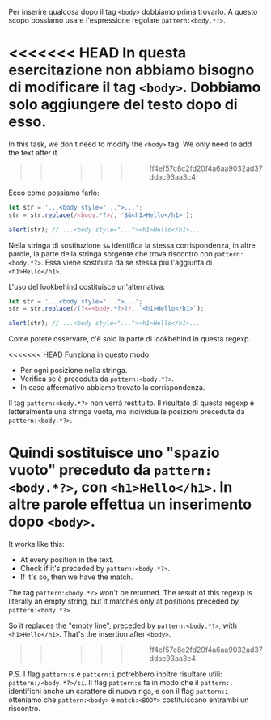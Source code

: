 Per inserire qualcosa dopo il tag `<body>` dobbiamo prima trovarlo. A questo scopo possiamo usare l'espressione regolare `pattern:<body.*?>`.

<<<<<<< HEAD
In questa esercitazione non abbiamo bisogno di modificare il tag `<body>`. Dobbiamo solo aggiungere del testo dopo di esso.
=======
In this task, we don't need to modify the `<body>` tag. We only need to add the text after it.
>>>>>>> ff4ef57c8c2fd20f4a6aa9032ad37ddac93aa3c4

Ecco come possiamo farlo:

```js run
let str = '...<body style="...">...';
str = str.replace(/<body.*?>/, '$&<h1>Hello</h1>');

alert(str); // ...<body style="..."><h1>Hello</h1>...
```

Nella stringa di sostituzione `$&` identifica la stessa corrispondenza, in altre parole, la parte della stringa sorgente che trova riscontro con `pattern:<body.*?>`. Essa viene sostituita da se stessa più l'aggiunta di `<h1>Hello</h1>`.

L'uso del lookbehind costituisce un'alternativa:

```js run
let str = '...<body style="...">...';
str = str.replace(/(?<=<body.*?>)/, `<h1>Hello</h1>`);

alert(str); // ...<body style="..."><h1>Hello</h1>...
```

Come potete osservare, c'è solo la parte di lookbehind in questa regexp.

<<<<<<< HEAD
Funziona in questo modo:
- Per ogni posizione nella stringa.
- Verifica se è preceduta da `pattern:<body.*?>`.
- In caso affermativo abbiamo trovato la corrispondenza.

Il tag `pattern:<body.*?>` non verrà restituito. Il risultato di questa regexp è letteralmente una stringa vuota, ma individua le posizioni precedute da `pattern:<body.*?>`.

Quindi sostituisce uno "spazio vuoto" preceduto da `pattern:<body.*?>`, con `<h1>Hello</h1>`. In altre parole effettua un inserimento dopo `<body>`.
=======
It works like this:
- At every position in the text.
- Check if it's preceded by `pattern:<body.*?>`.
- If it's so, then we have the match.

The tag `pattern:<body.*?>` won't be returned. The result of this regexp is literally an empty string, but it matches only at positions preceded by `pattern:<body.*?>`.

So it replaces the "empty line", preceded by `pattern:<body.*?>`, with `<h1>Hello</h1>`. That's the insertion after `<body>`.
>>>>>>> ff4ef57c8c2fd20f4a6aa9032ad37ddac93aa3c4

P.S. I flag `pattern:s` e `pattern:i` potrebbero inoltre risultare utili: `pattern:/<body.*?>/si`. Il flag `pattern:s` fa in modo che il `pattern:.` identifichi anche un carattere di nuova riga, e con il flag `pattern:i` otteniamo che `pattern:<body>` e `match:<BODY>` costituiscano entrambi un riscontro.
